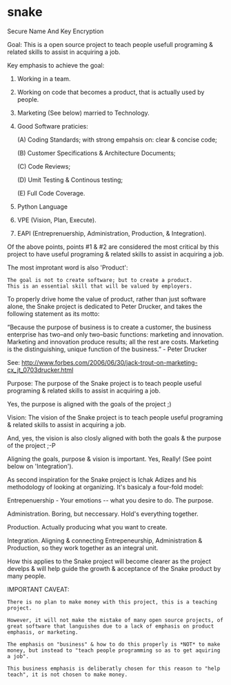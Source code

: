 # snake
Secure Name And Key Encryption

Goal: This is a open source project to teach people usefull programing & related skills to assist in acquiring a job.

Key emphasis to achieve the goal:

1.  Working in a team.

2.  Working on code that becomes a product, that is actually used by people.

3.  Marketing (See below) married to Technology.

4.  Good Software praticies:

      (A) Coding Standards; with strong empahsis on: clear & concise code;
      
      (B) Customer Specifications & Architecture Documents;
      
      (C) Code Reviews;
      
      (D) Umit Testing & Continous testing;
      
      (E) Full Code Coverage.
     
5.  Python Language

6.  VPE (Vision, Plan, Execute).

7.  EAPI (Entreprenuership, Administration, Production, & Integration).

Of the above points, points #1 & #2 are considered the most critical by this project to have useful programing & related skills to assist in acquiring a job.

The most improtant word is also 'Product':

    The goal is not to create software; but to create a product.
    This is an essential skill that will be valued by employers.
    
To properly drive home the value of product, rather than just software alone, the Snake project is dedicated to Peter Drucker, and takes the following statement as its motto:

“Because the purpose of business is to create a customer, the business enterprise has two–and only two–basic functions: marketing and innovation. Marketing and innovation produce results; all the rest are costs. Marketing is the distinguishing, unique function of the business.” - Peter Drucker

See: http://www.forbes.com/2006/06/30/jack-trout-on-marketing-cx_jt_0703drucker.html

Purpose: The purpose of the Snake project is to teach people useful programing & related skills to assist in acquiring a job.

  Yes, the purpose is aligned with the goals of the project ;)

Vision: The vision of the Snake project is to teach people useful programing & related skills to assist in acquiring a job.

  And, yes, the vision is also closly aligned with both the goals & the purpose of the project ;-P
  
  Aligning the goals, purpose & vision is important.  Yes, Really!  (See point below on 'Integration').
  
As second inspiration for the Snake project is Ichak Adizes and his methodology of looking at organizing.  It's basicaly a four-fold model:

  Entrepenuership - Your emotions -- what you desire to do.  The purpose.
  
  Administration.  Boring, but neccessary.  Hold's everything together.
  
  Production.  Actually producing what you want to create.
  
  Integration.  Aligning & connecting Entrepeneurship, Administration & Production, so they work together as an integral unit.
  
  How this applies to the Snake project will become clearer as the project develps & will help guide the growth & acceptance of the Snake product by many people.

IMPORTANT CAVEAT:

    There is no plan to make money with this project, this is a teaching project.
    
    However, it will not make the mistake of many open source projects, of great software that languishes due to a lack of emphasis on product emphasis, or marketing.
    
    The emphasis on "business" & how to do this properly is *NOT* to make money, but instead to "teach people programming so as to get aquiring a job".
    
    This business emphasis is deliberatly chosen for this reason to "help teach", it is not chosen to make money.

